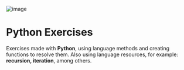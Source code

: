 ![image](https://user-images.githubusercontent.com/67069510/113523938-a1096780-9581-11eb-8090-2dd143490bfa.png)
# __Python Exercises__
 Exercises made with __Python__, using language methods and creating functions to resolve them. Also using language resources, for example: __recursion, iteration__, among others.
